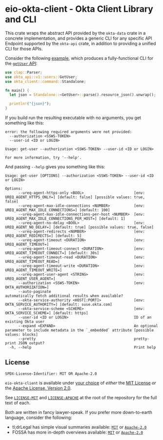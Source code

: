 # eio-okta-client - Okta Client Library and CLI

This crate wraps the abstract API provided by the `okta-data` crate in a concrete implementation, and provides a generic CLI for any specific API Endpoint supported by the `okta-api` crate, in addition to providing a unified CLI for those APIs.

Consider the following [example](./examples/get-user.rs), which produces a fully-functional CLI for the [`getUser` API](https://developer.okta.com/docs/api/openapi/okta-management/management/tag/User/#tag/User/operation/getUser):

```rust
use clap::Parser;
use okta_api::v1::users::GetUser;
use okta_client::command::Standalone;

fn main() {
  let json = Standalone::<GetUser>::parse().resource_json().unwrap();

  println!("{json}");
}
```

If you build run the resulting executable with no arguments, you get something like this:

```text
error: the following required arguments were not provided:
  --authorization <SSWS-TOKEN>
  --user-id <ID or LOGIN>

Usage: get-user --authorization <SSWS-TOKEN> --user-id <ID or LOGIN>

For more information, try '--help'.
```

And passing `--help` gives you something like this:

```text
Usage: get-user [OPTIONS] --authorization <SSWS-TOKEN> --user-id <ID or LOGIN>

Options:
      --ureq-agent-https-only <BOOL>                       [env: UREQ_AGENT_HTTPS_ONLY=] [default: false] [possible values: true, false]
      --ureq-agent-max-idle-connections <NUMBER>           [env: UREQ_AGENT_MAX_IDLE_CONNECTIONS=] [default: 100]
      --ureq-agent-max-idle-connections-per-host <NUMBER>  [env: UREQ_AGENT_MAX_IDLE_CONNECTIONS_PER_HOST=] [default: 1]
      --ureq-agent-no-delay <BOOL>                         [env: UREQ_AGENT_NO_DELAY=] [default: true] [possible values: true, false]
      --ureq-agent-redirects <NUMBER>                      [env: UREQ_AGENT_REDIRECTS=] [default: 5]
      --ureq-agent-timeout <DURATION>                      [env: UREQ_AGENT_TIMEOUT=]
      --ureq-agent-timeout-connect <DURATION>              [env: UREQ_AGENT_TIMEOUT_CONNECT=] [default: 30s]
      --ureq-agent-timeout-read <DURATION>                 [env: UREQ_AGENT_TIMEOUT_READ=]
      --ureq-agent-timeout-write <DURATION>                [env: UREQ_AGENT_TIMEOUT_WRITE=]
      --ureq-agent-user-agent <STRING>                     [env: UREQ_AGENT_USER_AGENT=]
      --authorization <SSWS-TOKEN>                         [env: OKTA_AUTHORIZATION=]
      --auto-paginate                                      automatically fetch additional results when available?
      --okta-service-authority <HOST[:PORT]>               [env: OKTA_SERVICE_AUTHORITY=] [default: suse.okta.com]
      --okta-service-scheme <SCHEME>                       [env: OKTA_SERVICE_SCHEME=] [default: https]
      --user-id <ID or LOGIN>                              ID of an existing Okta user
      --expand <EXPAND>                                    An optional parameter to include metadata in the `_embedded` attribute [possible values: blocks]
      --pretty                                             pretty-print JSON output?
  -h, --help                                               Print help
```

## License

```text
SPDX-License-Identifier: MIT OR Apache-2.0
```

`eio-okta-client` is available under [your choice](https://fossa.com/blog/dual-licensing-models-explained/) of *either* the [MIT License](https://colstrom.mit-license.org) *or* the [Apache License, Version 2.0](https://www.apache.org/licenses/LICENSE-2.0).

See [`LICENSE-MIT`](../LICENSE-MIT) and [`LICENSE-APACHE`](../LICENSE-APACHE) at the root of the repository for the full text of each.

Both are written in fancy lawyer-speak. If you prefer more down-to-earth language, consider the following:

- tl;drLegal has simple visual summaries available: [`MIT`](https://www.tldrlegal.com/license/mit-license) or [`Apache-2.0`](https://www.tldrlegal.com/license/apache-license-2-0-apache-2-0)
- FOSSA has more in-depth overviews available: [`MIT`](https://fossa.com/blog/open-source-licenses-101-mit-license/) or [`Apache-2.0`](https://fossa.com/blog/open-source-licenses-101-apache-license-2-0/)
